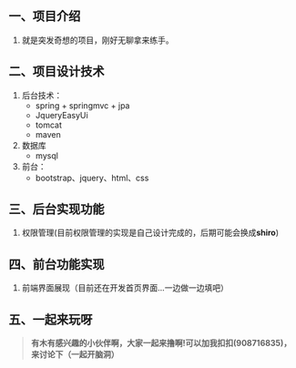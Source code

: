 ## 一、项目介绍
1. 就是突发奇想的项目，刚好无聊拿来练手。
	
## 二、项目设计技术
1. 后台技术：
    - spring + springmvc + jpa
    - JqueryEasyUi
    - tomcat
    - maven
2. 数据库
	- mysql
3. 前台：
	- bootstrap、jquery、html、css
	
## 三、后台实现功能
1. 权限管理(目前权限管理的实现是自己设计完成的，后期可能会换成<b>shiro</b>)

## 四、前台功能实现
1. 前端界面展现（目前还在开发首页界面...一边做一边填吧）

## 五、一起来玩呀
> <b>有木有感兴趣的小伙伴啊，大家一起来撸啊!可以加我扣扣(908716835)，来讨论下（一起开脑洞）</b>



